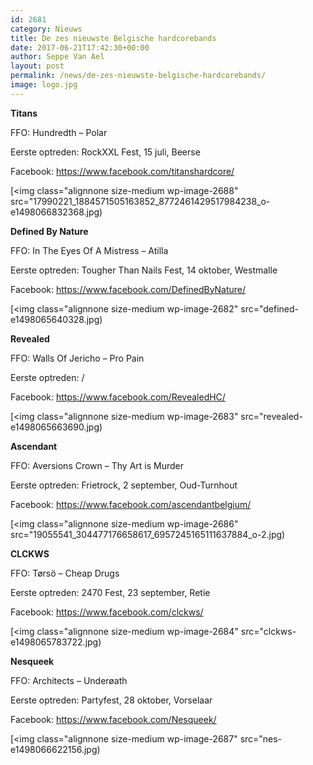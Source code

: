 ```yaml
---
id: 2681
category: Nieuws
title: De zes nieuwste Belgische hardcorebands
date: 2017-06-21T17:42:30+00:00
author: Seppe Van Ael
layout: post
permalink: /news/de-zes-nieuwste-belgische-hardcorebands/
image: logo.jpg
---
```

**Titans**

FFO: Hundredth – Polar

Eerste optreden: RockXXL Fest, 15 juli, Beerse

Facebook: https://www.facebook.com/titanshardcore/

[<img class="alignnone size-medium wp-image-2688" src="17990221_1884571505163852_8772461429517984238_o-e1498066832368.jpg)

**Defined By Nature**

FFO: In The Eyes Of A Mistress – Atilla

Eerste optreden: Tougher Than Nails Fest, 14 oktober, Westmalle

Facebook: https://www.facebook.com/DefinedByNature/

[<img class="alignnone size-medium wp-image-2682" src="defined-e1498065640328.jpg)

**Revealed**

FFO: Walls Of Jericho – Pro Pain

Eerste optreden: /

Facebook: https://www.facebook.com/RevealedHC/

[<img class="alignnone size-medium wp-image-2683" src="revealed-e1498065663690.jpg)

**Ascendant**

FFO: Aversions Crown – Thy Art is Murder

Eerste optreden: Frietrock, 2 september, Oud-Turnhout

Facebook: https://www.facebook.com/ascendantbelgium/

[<img class="alignnone size-medium wp-image-2686" src="19055541_304477176658617_6957245165111637884_o-2.jpg)

**CLCKWS**

FFO: Tørsö – Cheap Drugs

Eerste optreden: 2470 Fest, 23 september, Retie

Facebook: https://www.facebook.com/clckws/

[<img class="alignnone size-medium wp-image-2684" src="clckws-e1498065783722.jpg)

**Nesqueek**

FFO: Architects – Underøath

Eerste optreden: Partyfest, 28 oktober, Vorselaar

Facebook: https://www.facebook.com/Nesqueek/

[<img class="alignnone size-medium wp-image-2687" src="nes-e1498066622156.jpg)